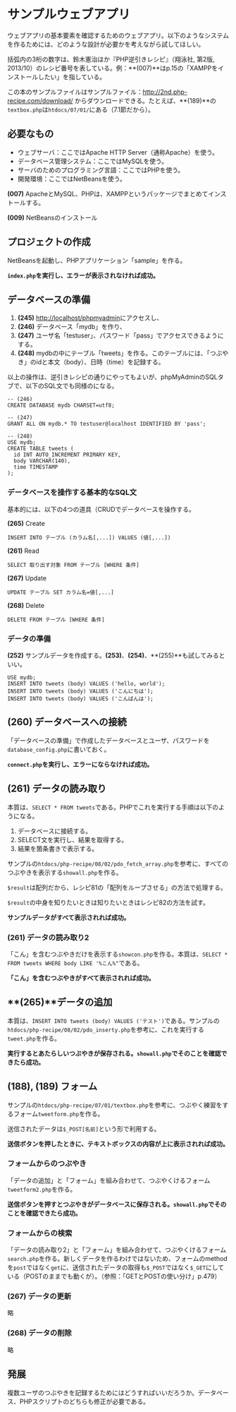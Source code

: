 # サンプルウェブアプリ

ウェブアプリの基本要素を確認するためのウェブアプリ。以下のようなシステムを作るためには、どのような設計が必要かを考えながら試してほしい。

括弧内の3桁の数字は、鈴木憲治ほか『PHP逆引きレシピ』（翔泳社, 第2版, 2013/10）のレシピ番号を表している。例：**(007)**はp.15の「XAMPPをインストールしたい」を指している。

この本のサンプルファイルはサンプルファイル：http://2nd.php-recipe.com/download/ からダウンロードできる。たとえば、**(189)**の`textbox.php`は`htdocs/07/01/`にある（7.1節だから）。

## 必要なもの

* ウェブサーバ：ここではApache HTTP Server（通称Apache）を使う。
* データベース管理システム：ここではMySQLを使う。
* サーバのためのプログラミング言語：ここではPHPを使う。
* 開発環境：ここではNetBeansを使う。

**(007)** ApacheとMySQL、PHPは、XAMPPというパッケージでまとめてインストールする。

**(009)** NetBeansのインストール

## プロジェクトの作成

NetBeansを起動し、PHPアプリケーション「sample」を作る。

**`index.php`を実行し、エラーが表示されなければ成功。**

## データベースの準備

1. **(245)** [http://localhost/phpmyadmin](http://localhost/phpmyadmin)にアクセスし、
1. **(246)** データベース「mydb」を作り、
1. **(247)** ユーザ名「testuser」、パスワード「pass」でアクセスできるようにする。
1. **(248)** mydbの中にテーブル「tweets」を作る。このテーブルには、「つぶやき」のidと本文（body）、日時（time）を記録する。

以上の操作は、逆引きレシピの通りにやってもよいが、phpMyAdminのSQLタブで、以下のSQL文でも同様のになる。

```
-- (246)
CREATE DATABASE mydb CHARSET=utf8;

-- (247)
GRANT ALL ON mydb.* TO testuser@localhost IDENTIFIED BY 'pass';

-- (248)
USE mydb;
CREATE TABLE tweets (
  id INT AUTO_INCREMENT PRIMARY KEY,
  body VARCHAR(140),
  time TIMESTAMP
);
```

### データベースを操作する基本的なSQL文

基本的には、以下の4つの道具（CRUDでデータベースを操作する。

**(265)** Create
```
INSERT INTO テーブル (カラム名[,...]) VALUES (値[,...])
```

**(261)** Read
```
SELECT 取り出す対象 FROM テーブル [WHERE 条件]
```

**(267)** Update
```
UPDATE テーブル SET カラム名=値[,...]
```

**(268)** Delete
```
DELETE FROM テーブル [WHERE 条件]
```

### データの準備

**(252)** サンプルデータを作成する。**(253)**、**(254)**、**(255)**も試してみるといい。

```
USE mydb;
INSERT INTO tweets (body) VALUES ('hello, world');
INSERT INTO tweets (body) VALUES ('こんにちは');
INSERT INTO tweets (body) VALUES ('こんばんは');
```

## **(260)** データベースへの接続

「データベースの準備」で作成したデータベースとユーザ、パスワードを`database_config.php`に書いておく。

**`connect.php`を実行し、エラーにならなければ成功。**

## **(261)** データの読み取り

本質は、`SELECT * FROM tweets`である。PHPでこれを実行する手順は以下のようになる。

1. データベースに接続する。
1. SELECT文を実行し、結果を取得する。
1. 結果を箇条書きで表示する。

サンプルの`htdocs/php-recipe/08/02/pdo_fetch_array.php`を参考に、すべてのつぶやきを表示する`showall.php`を作る。

`$result`は配列だから、レシピ81の「配列をループさせる」の方法で処理する。

`$result`の中身を知りたいときは知りたいときはレシピ82の方法を試す。

**サンプルデータがすべて表示されれば成功。**

### **(261)** データの読み取り2

「こん」を含むつぶやきだけを表示する`showcon.php`を作る。本質は、`SELECT * FROM tweets WHERE body LIKE '%こん%"`である。

**「こん」を含むつぶやきがすべて表示されれば成功。**

## **(265)**データの追加

本質は、`INSERT INTO tweets (body) VALUES ('テスト')`である。サンプルの`htdocs/php-recipe/08/02/pdo_inserty.php`を参考に、これを実行する`tweet.php`を作る。

**実行するとあたらしいつぶやきが保存される。`showall.php`でそのことを確認できたら成功。**

## **(188), (189)** フォーム

サンプルの`htdocs/php-recipe/07/01/textbox.php`を参考に、つぶやく練習をするフォーム`tweetform.php`を作る。

送信されたデータは`$_POST[名前]`という形で利用する。

**送信ボタンを押したときに、テキストボックスの内容が上に表示されれば成功。**

### フォームからのつぶやき

「データの追加」と「フォーム」を組み合わせて、つぶやくけるフォーム`tweetform2.php`を作る。

**送信ボタンを押すとつぶやきがデータベースに保存される。`showall.php`でそのことを確認できたら成功。**

### フォームからの検索

「データの読み取り2」と「フォーム」を組み合わせて、つぶやくけるフォーム`search.php`を作る。新しくデータを作るわけではないため、フォームのmethodを`post`ではなく`get`に、送信されたデータの取得も`$_POST`ではなく`$_GET`にしている（POSTのままでも動くが）。（参照：「GETとPOSTの使い分け」p.479）

### **(267)** データの更新

略

### **(268)** データの削除

略

## 発展

複数ユーザのつぶやきを記録するためにはどうすればいいだろうか。データベース、PHPスクリプトのどちらも修正が必要である。
